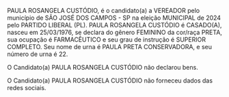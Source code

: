 PAULA ROSANGELA CUSTÓDIO, é o candidato(a) a VEREADOR pelo município de SÃO JOSÉ DOS CAMPOS - SP na eleição MUNICIPAL de 2024 pelo PARTIDO LIBERAL (PL). PAULA ROSANGELA CUSTÓDIO é CASADO(A), nasceu em 25/03/1976, se declara do gênero FEMININO da cor/raça PRETA, sua ocupação é FARMACÊUTICO e seu grau de instrução é SUPERIOR COMPLETO. Seu nome de urna é PAULA PRETA CONSERVADORA, e seu número de urna é 22.

O Candidato(a) PAULA ROSANGELA CUSTÓDIO não declarou bens.


O Candidato(a) PAULA ROSANGELA CUSTÓDIO não forneceu dados das redes sociais.